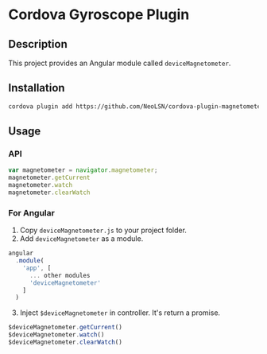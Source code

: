 Cordova Gyroscope Plugin
========

Description
--------

This project provides an Angular module called `deviceMagnetometer`.

Installation
--------

```bash
cordova plugin add https://github.com/NeoLSN/cordova-plugin-magnetometer
```

Usage
--------

### API

```javascript
var magnetometer = navigator.magnetometer;
magnetometer.getCurrent
magnetometer.watch
magnetometer.clearWatch
```

### For Angular

1. Copy `deviceMagnetometer.js` to your project folder.
2. Add `deviceMagnetometer` as a module.

```javascript
angular
  .module(
    'app', [
      ... other modules
      'deviceMagnetometer'
    ]
  )
```
3. Inject `$deviceMagnetometer` in controller. It's return a promise.
```javascript
$deviceMagnetometer.getCurrent()
$deviceMagnetometer.watch()
$deviceMagnetometer.clearWatch()
```
